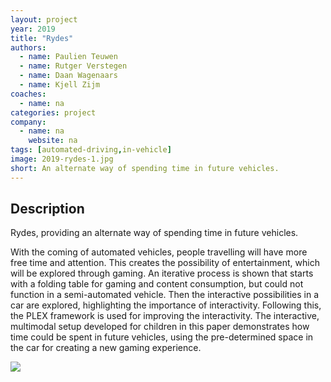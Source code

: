 ```yaml
---
layout: project
year: 2019
title: "Rydes"
authors:
  - name: Paulien Teuwen
  - name: Rutger Verstegen
  - name: Daan Wagenaars
  - name: Kjell Zijm
coaches:
  - name: na
categories: project
company:
  - name: na
    website: na
tags: [automated-driving,in-vehicle]
image: 2019-rydes-1.jpg
short: An alternate way of spending time in future vehicles.
---
```


## Description
Rydes, providing an alternate way of spending time in future vehicles.

With the coming of automated vehicles, people travelling will have more free time and attention. This creates the possibility of entertainment, which will be explored through gaming. An iterative process is shown that starts with a folding table for gaming and content consumption, but could not function in a semi-automated vehicle. Then the interactive possibilities in a car are explored, highlighting the importance of interactivity. Following this, the PLEX framework is used for improving the interactivity. The interactive, multimodal setup developed for children in this paper demonstrates how time could be spent in future vehicles, using the pre-determined space in the car for creating a new gaming experience.

<div class="project-image">
  <img src="/assets/img/2019-rydes-2.jpg">
</div>
